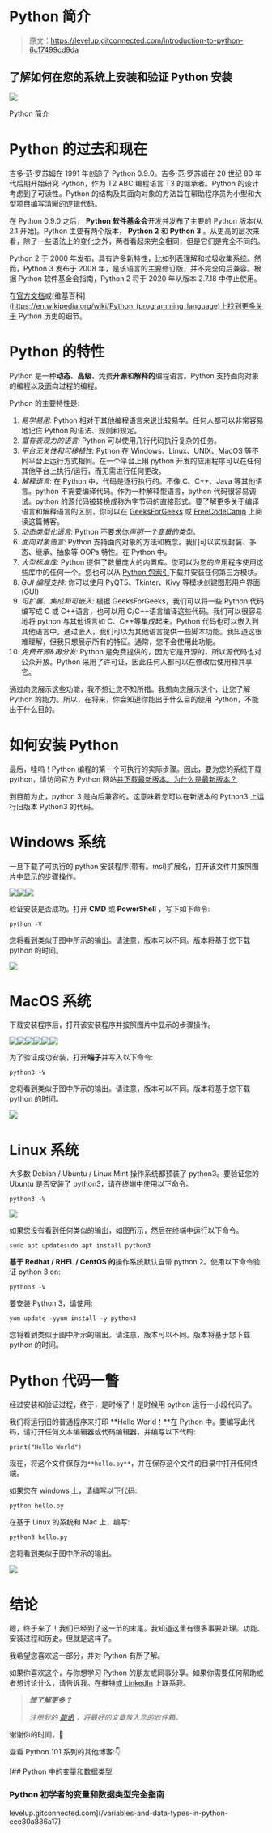 # Python 简介

> 原文：<https://levelup.gitconnected.com/introduction-to-python-6c17499cd9da>

## 了解如何在您的系统上安装和验证 Python 安装

![](img/372e5aa5c31ff4898d71aa17b3ee2eac.png)

Python 简介

# Python 的过去和现在

吉多·范·罗苏姆在 1991 年创造了 Python 0.9.0。吉多·范·罗苏姆在 20 世纪 80 年代后期开始研究 Python，作为 T2 ABC 编程语言 T3 的继承者。Python 的设计考虑到了可读性。Python 的结构及其面向对象的方法旨在帮助程序员为小型和大型项目编写清晰的逻辑代码。

在 Python 0.9.0 之后， **Python 软件基金会**开发并发布了主要的 Python 版本(从 2.1 开始)。Python 主要有两个版本， **Python 2** 和 **Python 3** 。从更高的层次来看，除了一些语法上的变化之外，两者看起来完全相同，但是它们是完全不同的。

Python 2 于 2000 年发布，具有许多新特性，比如列表理解和垃圾收集系统。然而，Python 3 发布于 2008 年，是该语言的主要修订版，并不完全向后兼容。根据 Python 软件基金会指南，Python 2 将于 2020 年从版本 2.7.18 中停止使用。

在[官方文档](https://docs.python.org/3/license.html)或[维基百科](https://en.wikipedia.org/wiki/Python_(programming_language)上找到更多关于 Python 历史的细节。

# Python 的特性

Python 是一种**动态**、**高级**、免费**开源**和**解释的**编程语言。Python 支持面向对象的编程以及面向过程的编程。

Python 的主要特性是:

1.  *易学易用:*
    Python 相对于其他编程语言来说比较易学。任何人都可以非常容易地记住 Python 的语法、规则和规定。
2.  *富有表现力的语言:*
    Python 可以使用几行代码执行复杂的任务。
3.  *平台无关性和可移植性:*
    Python 在 Windows、Linux、UNIX、MacOS 等不同平台上运行方式相同。在一个平台上用 python 开发的应用程序可以在任何其他平台上执行/运行，而无需进行任何更改。
4.  *解释语言:*
    在 Python 中，代码是逐行执行的。不像 C、C++、Java 等其他语言。python 不需要编译代码。作为一种解释型语言，python 代码很容易调试。python 的源代码被转换成称为字节码的直接形式。要了解更多关于编译语言和解释语言的区别，你可以在 [GeeksForGeeks](https://www.geeksforgeeks.org/difference-between-compiled-and-interpreted-language/) 或 [FreeCodeCamp](https://www.freecodecamp.org/news/compiled-versus-interpreted-languages/) 上阅读这篇博客。
5.  *动态类型化语言:*
    Python 不要求你*声明一个变量的类型*。
6.  *面向对象语言:*
    Python 支持面向对象的方法和概念。我们可以实现封装、多态、继承、抽象等 OOPs 特性。在 Python 中。
7.  *大型标准库:*
    Python 提供了数量庞大的内置库。您可以为您的应用程序使用这些库中的任何一个。您也可以从 [Python 包索引](https://pypi.org/)下载并安装任何第三方模块。
8.  *GUI 编程支持:*
    你可以使用 PyQT5、Tkinter、Kivy 等模块创建图形用户界面(GUI)
9.  *可扩展、集成和可嵌入:*
    根据 GeeksForGeeks，我们可以将一些 Python 代码编写成 C 或 C++语言，也可以用 C/C++语言编译这些代码。我们可以很容易地将 python 与其他语言如 C、C++等集成起来。Python 代码也可以嵌入到其他语言中。通过嵌入，我们可以为其他语言提供一些脚本功能。我知道这很难理解，但我只想展示所有的特征。通常，您不会使用此功能。
10.  *免费开源&再分发:*
    Python 是免费提供的，因为它是开源的，所以源代码也对公众开放。Python 采用了许可证，因此任何人都可以在修改后使用和共享它。

通过向您展示这些功能，我不想让您不知所措。我想向您展示这个，让您了解 Python 的能力。所以，在将来，你会知道你能出于什么目的使用 Python，不能出于什么目的。

# 如何安装 Python

最后，哇呜！Python 编程的第一个可执行的实际步骤。因此，要为您的系统下载 python，请访问官方 Python 网站[并下载最新版本。为什么是最新版本？](https://www.python.org/downloads/)

到目前为止，python 3 是向后兼容的。这意味着您可以在新版本的 Python3 上运行旧版本 Python3 的代码。

# Windows 系统

一旦下载了可执行的 python 安装程序(带有。msi)扩展名，打开该文件并按照图片中显示的步骤操作。

![](img/ce8981faca2a0e40680f14cb5074c407.png)![](img/90d140f7348135ecd2dc017c424be15c.png)![](img/d8c80a7bdfdf7f0779896318e953d6ef.png)

验证安装是否成功。打开 **CMD** 或 **PowerShell** ，写下如下命令:

```
python -V
```

您将看到类似于图中所示的输出。请注意，版本可以不同。版本将基于您下载 python 的时间。

![](img/cc43d528dc9e862cda6315a329bdd1db.png)

# MacOS 系统

下载安装程序后，打开该安装程序并按照图片中显示的步骤操作。

![](img/c55c2f612b0423423e6741c62b973d8d.png)![](img/f394a810bbbf31eec3e497a08e1145cd.png)![](img/d44fbfbdc95aaff7c2a4a05a89d6a8e1.png)![](img/de08c79bf3b49b5f2cd17ec57adec9bb.png)![](img/b7ee489ec585c322c9d95569b0132876.png)![](img/c92abc5add5da7ea11d0eaf6c0070115.png)

为了验证成功安装，打开**端子**并写入以下命令:

```
python3 -V
```

您将看到类似于图中所示的输出。请注意，版本可以不同。版本将基于您下载 python 的时间。

![](img/398c86439ae76034cc61d08172a34013.png)

# Linux 系统

大多数 Debian / Ubuntu / Linux Mint 操作系统都预装了 python3。要验证您的 Ubuntu 是否安装了 python3，请在终端中使用以下命令。

```
python3 -V
```

![](img/7135b31e6ad69a7b5e9e51c9e11884aa.png)

如果您没有看到任何类似的输出，如图所示，然后在终端中运行以下命令。

```
sudo apt updatesudo apt install python3
```

**基于 Redhat / RHEL / CentOS 的**操作系统默认自带 python 2。使用以下命令验证 python 3 on:

```
python3 -V
```

要安装 Python 3，请使用:

```
yum update -yyum install -y python3
```

您将看到类似于图中所示的输出。请注意，版本可以不同。版本将基于您下载 python 的时间。

# Python 代码一瞥

经过安装和验证过程，终于，是时候了！是时候用 python 运行一小段代码了。

我们将运行旧的普通程序来打印 **Hello World！**在 Python 中。要编写此代码，请打开任何文本编辑器或代码编辑器，并编写以下代码:

```
print("Hello World")
```

现在，将这个文件保存为`**hello.py**`，并在保存这个文件的目录中打开任何终端。

如果您在 windows 上，请编写以下代码:

```
python hello.py
```

在基于 Linux 的系统和 Mac 上，编写:

```
python3 hello.py
```

您将看到类似于图中所示的输出。

![](img/4c05e03755d4075867b7a17e18f8748f.png)

# 结论

嗯，终于来了！我们已经到了这一节的末尾。我知道这里有很多事要处理。功能、安装过程和历史。但就是这样了。

我希望您喜欢这一部分，并对 Python 有所了解。

如果你喜欢这个，与你想学习 Python 的朋友或同事分享。如果你需要任何帮助或者想讨论什么，请告诉我。在推特[或 LinkedIn](https://bit.ly/3KjwgZV) 上联系我。

> ***想了解更多？***
> 
> *注册我的* [*简讯*](https://bit.ly/3Menk8Q) *，将最好的文章放入您的收件箱。*

谢谢你的时间，🧡

查看 Python 101 系列的其他博客:👇

[](/variables-and-data-types-in-python-eee80a886a17) [## Python 中的变量和数据类型

### Python 初学者的变量和数据类型完全指南

levelup.gitconnected.com](/variables-and-data-types-in-python-eee80a886a17)